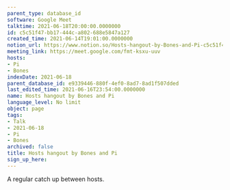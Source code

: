 ```yaml
---
parent_type: database_id
software: Google Meet
talktime: 2021-06-18T20:00:00.0000000
id: c5c51f47-bb17-444c-a802-688e5847a127
created_time: 2021-06-14T19:01:00.0000000
notion_url: https://www.notion.so/Hosts-hangout-by-Bones-and-Pi-c5c51f47bb17444ca802688e5847a127
meeting_link: https://meet.google.com/fmt-ksxu-uuv
hosts:
- Pi
- Bones
indexDate: 2021-06-18
parent_database_id: e9339446-880f-4ef0-8ad7-8ad1f507dded
last_edited_time: 2021-06-16T23:54:00.0000000
name: Hosts hangout by Bones and Pi
language_level: No limit
object: page
tags:
- Talk
- 2021-06-18
- Pi
- Bones
archived: false
title: Hosts hangout by Bones and Pi
sign_up_here: 
---
```


A regular catch up between hosts.


